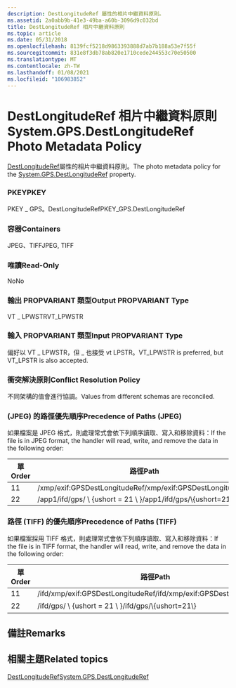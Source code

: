 ```yaml
---
description: DestLongitudeRef 屬性的相片中繼資料原則。
ms.assetid: 2a0abb9b-41e3-49ba-a60b-3096d9c032bd
title: DestLongitudeRef 相片中繼資料原則
ms.topic: article
ms.date: 05/31/2018
ms.openlocfilehash: 8139fcf5218d9863393888d7ab7b188a53e7f55f
ms.sourcegitcommit: 831e8f3db78ab820e1710cede244553c70e50500
ms.translationtype: MT
ms.contentlocale: zh-TW
ms.lasthandoff: 01/08/2021
ms.locfileid: "106983852"
---
```

# <a name="systemgpsdestlongituderef-photo-metadata-policy"></a><span data-ttu-id="46a72-103">DestLongitudeRef 相片中繼資料原則</span><span class="sxs-lookup"><span data-stu-id="46a72-103">System.GPS.DestLongitudeRef Photo Metadata Policy</span></span>

<span data-ttu-id="46a72-104">[DestLongitudeRef](../properties/props-system-gps-destlongituderef.md)屬性的相片中繼資料原則。</span><span class="sxs-lookup"><span data-stu-id="46a72-104">The photo metadata policy for the [System.GPS.DestLongitudeRef](../properties/props-system-gps-destlongituderef.md) property.</span></span>

### <a name="pkey"></a><span data-ttu-id="46a72-105">PKEY</span><span class="sxs-lookup"><span data-stu-id="46a72-105">PKEY</span></span>

<span data-ttu-id="46a72-106">PKEY \_ GPS。DestLongitudeRef</span><span class="sxs-lookup"><span data-stu-id="46a72-106">PKEY\_GPS.DestLongitudeRef</span></span>

### <a name="containers"></a><span data-ttu-id="46a72-107">容器</span><span class="sxs-lookup"><span data-stu-id="46a72-107">Containers</span></span>

<span data-ttu-id="46a72-108">JPEG、TIFF</span><span class="sxs-lookup"><span data-stu-id="46a72-108">JPEG, TIFF</span></span>

### <a name="read-only"></a><span data-ttu-id="46a72-109">唯讀</span><span class="sxs-lookup"><span data-stu-id="46a72-109">Read-Only</span></span>

<span data-ttu-id="46a72-110">No</span><span class="sxs-lookup"><span data-stu-id="46a72-110">No</span></span>

### <a name="output-propvariant-type"></a><span data-ttu-id="46a72-111">輸出 PROPVARIANT 類型</span><span class="sxs-lookup"><span data-stu-id="46a72-111">Output PROPVARIANT Type</span></span>

<span data-ttu-id="46a72-112">VT \_ LPWSTR</span><span class="sxs-lookup"><span data-stu-id="46a72-112">VT\_LPWSTR</span></span>

### <a name="input-propvariant-type"></a><span data-ttu-id="46a72-113">輸入 PROPVARIANT 類型</span><span class="sxs-lookup"><span data-stu-id="46a72-113">Input PROPVARIANT Type</span></span>

<span data-ttu-id="46a72-114">偏好以 VT \_ LPWSTR，但 \_ 也接受 vt LPSTR。</span><span class="sxs-lookup"><span data-stu-id="46a72-114">VT\_LPWSTR is preferred, but VT\_LPSTR is also accepted.</span></span>

### <a name="conflict-resolution-policy"></a><span data-ttu-id="46a72-115">衝突解決原則</span><span class="sxs-lookup"><span data-stu-id="46a72-115">Conflict Resolution Policy</span></span>

<span data-ttu-id="46a72-116">不同架構的值會進行協調。</span><span class="sxs-lookup"><span data-stu-id="46a72-116">Values from different schemas are reconciled.</span></span>

### <a name="precedence-of-paths-jpeg"></a><span data-ttu-id="46a72-117"> (JPEG) 的路徑優先順序</span><span class="sxs-lookup"><span data-stu-id="46a72-117">Precedence of Paths (JPEG)</span></span>

<span data-ttu-id="46a72-118">如果檔案是 JPEG 格式，則處理常式會依下列順序讀取、寫入和移除資料：</span><span class="sxs-lookup"><span data-stu-id="46a72-118">If the file is in JPEG format, the handler will read, write, and remove the data in the following order:</span></span>



| <span data-ttu-id="46a72-119">單</span><span class="sxs-lookup"><span data-stu-id="46a72-119">Order</span></span> | <span data-ttu-id="46a72-120">路徑</span><span class="sxs-lookup"><span data-stu-id="46a72-120">Path</span></span>                          | <span data-ttu-id="46a72-121">磁片格式</span><span class="sxs-lookup"><span data-stu-id="46a72-121">Disk Format</span></span> | <span data-ttu-id="46a72-122">必要</span><span class="sxs-lookup"><span data-stu-id="46a72-122">Required</span></span> |
|-------|-------------------------------|-------------|----------|
| <span data-ttu-id="46a72-123">1</span><span class="sxs-lookup"><span data-stu-id="46a72-123">1</span></span>     | <span data-ttu-id="46a72-124">/xmp/exif:GPSDestLongitudeRef</span><span class="sxs-lookup"><span data-stu-id="46a72-124">/xmp/exif:GPSDestLongitudeRef</span></span> | <span data-ttu-id="46a72-125">Unicode</span><span class="sxs-lookup"><span data-stu-id="46a72-125">Unicode</span></span>     | <span data-ttu-id="46a72-126">Yes</span><span class="sxs-lookup"><span data-stu-id="46a72-126">Yes</span></span>      |
| <span data-ttu-id="46a72-127">2</span><span class="sxs-lookup"><span data-stu-id="46a72-127">2</span></span>     | <span data-ttu-id="46a72-128">/app1/ifd/gps/ \\ {ushort = 21 \\ }</span><span class="sxs-lookup"><span data-stu-id="46a72-128">/app1/ifd/gps/\\{ushort=21\\}</span></span> | <span data-ttu-id="46a72-129">ASCII</span><span class="sxs-lookup"><span data-stu-id="46a72-129">ASCII</span></span>       | <span data-ttu-id="46a72-130">No</span><span class="sxs-lookup"><span data-stu-id="46a72-130">No</span></span>       |



 

### <a name="precedence-of-paths-tiff"></a><span data-ttu-id="46a72-131">路徑 (TIFF) 的優先順序</span><span class="sxs-lookup"><span data-stu-id="46a72-131">Precedence of Paths (TIFF)</span></span>

<span data-ttu-id="46a72-132">如果檔案採用 TIFF 格式，則處理常式會依下列順序讀取、寫入和移除資料：</span><span class="sxs-lookup"><span data-stu-id="46a72-132">If the file is in TIFF format, the handler will read, write, and remove the data in the following order:</span></span>



| <span data-ttu-id="46a72-133">單</span><span class="sxs-lookup"><span data-stu-id="46a72-133">Order</span></span> | <span data-ttu-id="46a72-134">路徑</span><span class="sxs-lookup"><span data-stu-id="46a72-134">Path</span></span>                              | <span data-ttu-id="46a72-135">磁片格式</span><span class="sxs-lookup"><span data-stu-id="46a72-135">Disk Format</span></span> | <span data-ttu-id="46a72-136">必要</span><span class="sxs-lookup"><span data-stu-id="46a72-136">Required</span></span> |
|-------|-----------------------------------|-------------|----------|
| <span data-ttu-id="46a72-137">1</span><span class="sxs-lookup"><span data-stu-id="46a72-137">1</span></span>     | <span data-ttu-id="46a72-138">/ifd/xmp/exif:GPSDestLongitudeRef</span><span class="sxs-lookup"><span data-stu-id="46a72-138">/ifd/xmp/exif:GPSDestLongitudeRef</span></span> | <span data-ttu-id="46a72-139">Unicode</span><span class="sxs-lookup"><span data-stu-id="46a72-139">Unicode</span></span>     | <span data-ttu-id="46a72-140">Yes</span><span class="sxs-lookup"><span data-stu-id="46a72-140">Yes</span></span>      |
| <span data-ttu-id="46a72-141">2</span><span class="sxs-lookup"><span data-stu-id="46a72-141">2</span></span>     | <span data-ttu-id="46a72-142">/ifd/gps/ \\ {ushort = 21 \\ }</span><span class="sxs-lookup"><span data-stu-id="46a72-142">/ifd/gps/\\{ushort=21\\}</span></span>          | <span data-ttu-id="46a72-143">ASCII</span><span class="sxs-lookup"><span data-stu-id="46a72-143">ASCII</span></span>       | <span data-ttu-id="46a72-144">否</span><span class="sxs-lookup"><span data-stu-id="46a72-144">No</span></span>       |



 

## <a name="remarks"></a><span data-ttu-id="46a72-145">備註</span><span class="sxs-lookup"><span data-stu-id="46a72-145">Remarks</span></span>

## <a name="related-topics"></a><span data-ttu-id="46a72-146">相關主題</span><span class="sxs-lookup"><span data-stu-id="46a72-146">Related topics</span></span>

<dl> <dt>

[<span data-ttu-id="46a72-147">DestLongitudeRef</span><span class="sxs-lookup"><span data-stu-id="46a72-147">System.GPS.DestLongitudeRef</span></span>](../properties/props-system-gps-destlongituderef.md)
</dt> </dl>

 

 
